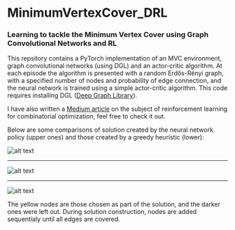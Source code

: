 # MinimumVertexCover_DRL
### Learning to tackle the Minimum Vertex Cover using Graph Convolutional Networks and RL

This repsitory contains a PyTorch implementation of an MVC environment, graph convolutional networks (using DGL) and an actor-critic algorithm. At each episode the algorithm is presented with a random Erdős-Rényi graph, with a specified number of nodes and probability of edge connection, and the neural network is trained using a simple actor-critic algorithm.
This code requires installing DGL ([Deep Graph Library](https://www.dgl.ai/)).

I have also written a [Medium article](https://towardsdatascience.com/reinforcement-learning-for-combinatorial-optimization-d1402e396e91) on the subject of reinforcement learning for combinatorial optimization, feel free to check it out.

Below are some comparisons of solution created by the neural network policy (upper ones) and those created by a greedy heuristic (lower):

![alt text](https://user-images.githubusercontent.com/46422351/55738243-6b335600-5a2f-11e9-8c38-05aeea86c378.PNG)

---------------------------------------------------------------------------------------------------------------

![alt text](https://user-images.githubusercontent.com/46422351/55738229-61a9ee00-5a2f-11e9-93ef-2eac34fc4800.PNG)

---------------------------------------------------------------------------------------------------------------

![alt text](https://user-images.githubusercontent.com/46422351/55738172-3fb06b80-5a2f-11e9-850b-67e5dce712d0.PNG)


The yellow nodes are those chosen as part of the solution, and the darker ones were left out. During solution construction, nodes are added sequentialy until all edges are covered.
